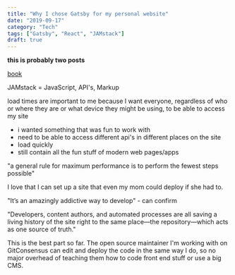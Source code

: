 ```yaml
---
title: "Why I chose Gatsby for my personal website"
date: "2019-09-17"
category: "Tech"
tags: ["Gatsby", "React", "JAMstack"]
draft: true
---
```


**this is probably two posts** 

[book](https://www.netlify.com/oreilly-jamstack/)

JAMstack = JavaScript, API's, Markup

load times are important to me because I want everyone, regardless of who or where they are or what device they might be using, to be able to access my site

- i wanted something that was fun to work with
- need to be able to access different api's in different places on the site
- load quickly
- still contain all the fun stuff of modern web pages/apps

"a general rule for maximum performance is to perform the fewest steps possible" 


I love that I can set up a site that even my mom could deploy if she had to. 

"It’s an amazingly addictive way to develop" - can confirm

"Developers, content authors, and automated processes are all saving a living history of the site right to the same place—the repository—which acts as one source of truth."

This is the best part so far. The open source maintainer I'm working with on GitConsensus can edit and deploy the code in the same way I do, so no major overhead of teaching them how to code front end stuff or use a big CMS.

